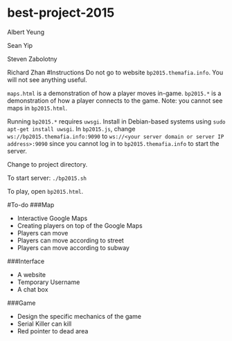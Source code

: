 best-project-2015
=================
Albert Yeung

Sean Yip

Steven Zabolotny

Richard Zhan
#Instructions
Do not go to website `bp2015.themafia.info`. You will not see anything useful.

`maps.html` is a demonstration of how a player moves in-game.
`bp2015.*` is a demonstration of how a player connects to the game. Note: you cannot see maps in `bp2015.html`.

Running `bp2015.*` requires `uwsgi`. Install in Debian-based systems using `sudo apt-get install uwsgi`. In `bp2015.js`, change `ws://bp2015.themafia.info:9090` to `ws://<your server domain or server IP address>:9090` since you cannot log in to `bp2015.themafia.info` to start the server.

Change to project directory.

To start server: `./bp2015.sh`

To play, open `bp2015.html`.

#To-do
###Map
* Interactive Google Maps
* Creating players on top of the Google Maps
* Players can move
* Players can move according to street
* Players can move according to subway

###Interface
* A website
* Temporary Username
* A chat box

###Game
* Design the specific mechanics of the game
* Serial Killer can kill
* Red pointer to dead area
